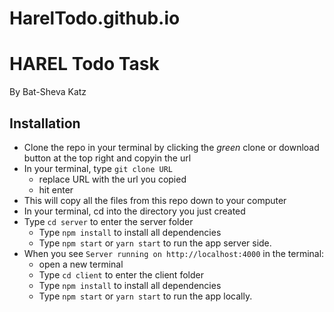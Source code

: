 # HarelTodo.github.io
# HAREL Todo Task

By Bat-Sheva Katz

## Installation
- Clone the repo in your terminal by clicking the _green_ clone or download button at the top right and copyin the url
- In your terminal, type ```git clone URL```
  - replace URL with the url you copied
  - hit enter
- This will copy all the files from this repo down to your computer
- In your terminal, cd into the directory you just created
- Type ```cd server``` to enter the server folder
  - Type ```npm install``` to install all dependencies
  - Type ```npm start``` or ```yarn start``` to run the app server side.
- When you see ```Server running on http://localhost:4000``` in the terminal:
  - open a new terminal
  - Type ```cd client``` to enter the client folder
  - Type ```npm install``` to install all dependencies
  - Type ```npm start``` or ```yarn start``` to run the app locally.
